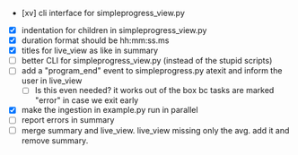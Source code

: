 - [xv] cli interface for simpleprogress_view.py
- [x] indentation for children in simpleprogress_view.py
- [x] duration format should be hh:mm:ss.ms
- [x] titles for live_view as like in summary
- [ ] better CLI for simpleprogress_view.py (instead of the stupid scripts)
- [ ] add a "program_end" event to simpleprogress.py atexit and inform the user in live_view
    - [ ] Is this even needed? it works out of the box bc tasks are marked "error" in case we exit early
- [x] make the ingestion in example.py run in parallel
- [ ] report errors in summary
- [ ] merge summary and live_view. live_view missing only the avg. add it and remove summary.